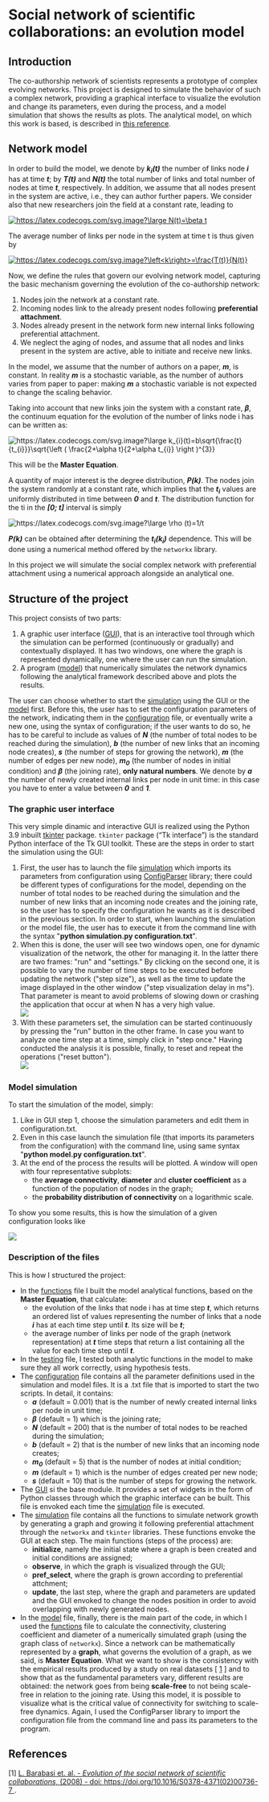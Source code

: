 # Social network of scientific collaborations: an evolution model

## Introduction
The co-authorship network of scientists represents a prototype of complex evolving networks.
This project is designed to simulate the behavior of such a complex network,
providing a graphical interface to visualize the evolution and change its parameters,
even during the process, and a model simulation that shows the results as plots.
The analytical model, on which this work is based, is described in [this reference](https://arxiv.org/pdf/cond-mat/0104162.pdf).

## Network model
In order to build the model, we denote by ***k<sub>i</sub>(t)*** the number of links node ***i*** has at time ***t***; by ***T(t)*** and ***N(t)*** the
total number of links and total number of nodes at time ***t***, respectively.
In addition, we assume that all nodes present in the system are active, i.e., they can author
further papers. We consider also that new researchers join the field at a constant rate, leading to

[<img src="https://latex.codecogs.com/svg.image?\large&space;N(t)=\beta&space;t" title="https://latex.codecogs.com/svg.image?\large N(t)=\beta t" />](https://latex.codecogs.com/svg.image?N(t)=%5Cbeta%20t)

The average number of links per node in the system at time t is thus given by

[<img src="https://latex.codecogs.com/svg.image?\left<k\right>=\frac{T(t)}{N(t)}" title="https://latex.codecogs.com/svg.image?\left<k\right>=\frac{T(t)}{N(t)}" />](https://latex.codecogs.com/svg.image?%5Cleft%3Ck%5Cright%3E=%5Cfrac%7BT(t)%7D%7BN(t)%7D)  

Now, we define the rules that govern our evolving network model, capturing the basic mechanism governing the evolution of the co-authorship
network:
1. Nodes join the network at a constant rate.
2. Incoming nodes link to the already present nodes following **preferential attachment**.
3. Nodes already present in the network form new internal links following preferential attachment.
4. We neglect the aging of nodes, and assume that all nodes and links present in the system are active, able to initiate and receive new links.

In the model, we assume that the number of authors on a paper, ***m***, is constant. In
reality ***m*** is a stochastic variable, as the number of authors varies from paper to paper: making ***m*** a stochastic variable is not expected to change the scaling behavior.

Taking into account that new links join the system with a constant rate, ***β***, the continuum equation for the evolution of the number of links node i has can be written as:

<img src="https://latex.codecogs.com/svg.image?\large&space;k_{i}(t)=b\sqrt{\frac{t}{t_{i}}}\sqrt{\left&space;(&space;\frac{2&plus;\alpha&space;t}{2&plus;\alpha&space;t_{i}}&space;\right&space;)^{3}}" title="https://latex.codecogs.com/svg.image?\large k_{i}(t)=b\sqrt{\frac{t}{t_{i}}}\sqrt{\left ( \frac{2+\alpha t}{2+\alpha t_{i}} \right )^{3}}" />

This will be the **Master Equation**.

A quantity of major interest is the degree distribution, ***P(k)***. The nodes join the
system randomly at a constant rate, which implies that the ***t<sub>i</sub>*** values are uniformly
distributed in time between ***0*** and ***t***. The distribution function for the ti in the ***[0; t]***
interval is simply

<img src="https://latex.codecogs.com/svg.image?\large&space;\rho&space;(t)=1/t&space;" title="https://latex.codecogs.com/svg.image?\large \rho (t)=1/t " />

***P(k)*** can be obtained after determining the ***t<sub>i</sub>(k<sub>i</sub>)*** dependence. This will be done using a numerical method
offered by the ```networkx``` library.

In this project we will simulate the social complex network with preferential attachment using a numerical approach alongside an analytical one.


## Structure of the project
This project consists of two parts:
1. A graphic user interface ([GUI](GUI.py)), that is an interactive tool through which the simulation
can be performed (continuously or gradually) and contextually displayed.
It has two windows, one where the graph is represented dynamically, one where the user can run the simulation.
2. A program ([model](model.py)) that numerically simulates the network dynamics following the analytical 
framework described above and plots the results.

The user can choose whether to start the [simulation](simulation.py) using the GUI or the [model](model.py) first.
Before this, the user has to set the configuration parameters of the network, indicating them in the [configuration](configuration.txt) file,
or eventually write a new one, using the syntax of configuration; if the user wants to do so, he has to be careful
to include as values of ***N*** (the number of total nodes to be reached during the simulation),
***b*** (the number of new links that an incoming node creates), ***s*** (the number of steps for growing the network),
***m*** (the number of edges per new node), ***m<sub>0</sub>*** (the number of nodes in initial condition) and ***β*** (the joining rate), **only natural numbers**.
We denote by ***a*** the number of newly created internal links per node in unit time: in this case you have to enter a value between ***0*** and ***1***.

### The graphic user interface
This very simple dinamic and interactive GUI is realized using the Python 3.9 inbuilt [tkinter](https://docs.python.org/3/library/tkinter.html) package.
```tkinter``` package (“Tk interface”) is the standard Python interface of the Tk GUI toolkit.
These are the steps in order to start the simulation using the GUI:
1. First, the user has to launch the file [simulation](simulation.py) which imports its
parameters from configuration using [ConfigParser](https://docs.python.org/3/library/configparser.html) library;
there could be different types of configurations for the model, depending on the number
of total nodes to be reached during the simulation and the number of new links that an incoming
node creates and the joining rate, so the user has to specify the configuration he wants as
it is described in the previous section. In order to start, when launching the simulation or the model file, the user has to execute it from the command
line with the syntax "**python simulation.py configuration.txt**".
2. When this is done, the user will see two windows open, one for dynamic visualization of the network, the other for managing it.
In the latter there are two frames: "run" and "settings." By clicking on the second one,
it is possible to vary the number of time steps to be executed before updating the network ("step size"),
as well as the time to update the image displayed in the other window ("step visualization delay in ms").
That parameter is meant to avoid problems of slowing down or crashing the application that occur at when N has a very high value.  
![](gif/Animation2.gif)
3. With these parameters set, the simulation can be started continuously by pressing the "run" button in the other frame.
In case you want to analyze one time step at a time, simply click in "step once." Having conducted the analysis it is possible,
finally, to reset and repeat the operations ("reset button").  
![](gif/Animation.gif)


### Model simulation
To start the simulation of the model, simply:
1. Like in GUI step 1, choose the simulation parameters and edit them in configuration.txt.
2. Even in this case launch the simulation file (that imports its parameters from the configuration)
with the command line, using same syntax "**python model.py configuration.txt**".
3. At the end of the process the results will be plotted. A window will open with four representative subplots:
    * the **average connectivity**, **diameter** and **cluster coefficient** as a function of the population of nodes in the graph;
    * the **probability distribution of connectivity** on a logarithmic scale.

To show you some results, this is how the simulation of a given configuration looks like

![](img/model_plots.png)


### Description of the files

This is how I structured the project:
* In the [functions](functions.py) file I built the model analytical functions, based on the **Master Equation**, that calculate:
  * the evolution of the links that node i has at time step ***t***, which returns an ordered list of values
  representing the number of links that a node ***i*** has at each time step until ***t***. Its size will be ***t***;
  * the average number of links per node of the graph (network representation) at ***t*** time steps that return a list containing all
  the value for each time step until ***t***.
* In the [testing](testing.py) file, I tested both analytic functions in the model to make sure they all work correctly,
using hypothesis tests.
* The [configuration](configuration.txt) file contains all the parameter definitions used in the simulation and model files.
It is a .txt file that is imported to start the two scripts. In detail, it contains:
  * ***a*** (default = 0.001) that is the number of newly created internal links per node in unit time;
  * ***β*** (default = 1) which is the joining rate;
  * ***N*** (default = 200) that is the number of total nodes to be reached during the simulation;
  * ***b*** (default = 2) that is the number of new links that an incoming node creates;
  * ***m<sub>0</sub>*** (default = 5) that is the number of nodes at initial condition;
  * ***m*** (default = 1) which is the number of edges created per new node;
  * ***s*** (default = 10) that is the number of steps for growing the network.
* The [GUI](GUI.py) si the base module. It provides a set of widgets in the form of Python classes
through which the graphic interface can be built. This file is envoked each time the [simulation](simulation.py)
file is executed.
* The [simulation](simulation.py) file contains all the functions to simulate network
growth by generating a graph and growing it following preferential attachment through
the ```networkx``` and ```tkinter``` libraries. These functions envoke the GUI at each step.
The main functions (steps of the process) are:
  * **initialize**, namely the initial state where a graph is been created and
  initial conditions are assigned;
  * **observe**, in which the graph is visualized through the GUI;
  * **pref_select**, where the graph is grown according to preferential attchment;
  * **update**, the last step, where the graph and parameters are updated and the GUI
  envoked to change the nodes position in order to avoid overlapping
  with newly generated nodes.
* In the [model](model.py) file, finally, there is the main part of the code,
in which I used the [functions](functions.py) file to calculate the connectivity,
clustering coefficient and diameter of a numerically simulated graph (using the graph class of ```networkx```).
Since a network can be mathematically represented by a **graph**, what governs the evolution of a graph, as we said, is
**Master Equation**. What we want to show is the consistency with the empirical results produced by a study on real datasets
[ [1](https://arxiv.org/pdf/cond-mat/0104162.pdf) ] and to show that as the fundamental parameters vary, different
results are obtained: the network goes from being **scale-free** to not being scale-free in relation to the joining rate.
Using this model, it is possible to visualize what is the critical value of connectivity for switching to scale-free dynamics.
Again, I used the ConfigParser library to import the configuration file from the command line and pass its parameters to the program.


## References
[1] [L. Barabasi et. al. - _Evolution of the social network of scientific collaborations_, (2008) - doi: https://doi.org/10.1016/S0378-4371(02)00736-7 
](https://arxiv.org/pdf/cond-mat/0104162.pdf).
